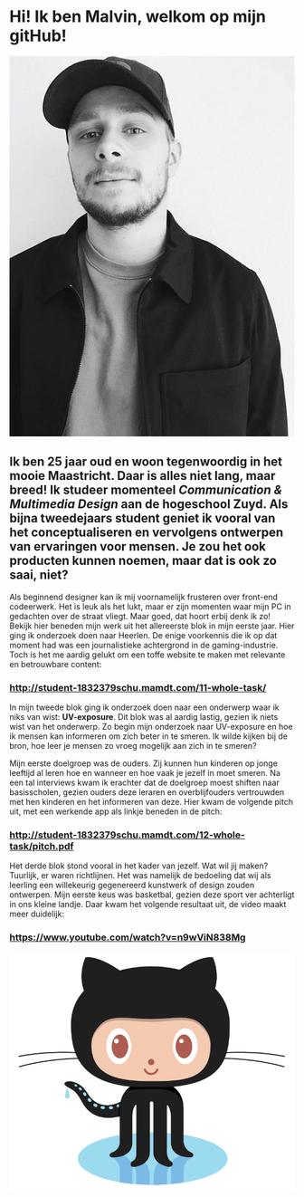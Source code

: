 # Hi! Ik ben **Malvin**, welkom op mijn gitHub!

![GitHub Logo](/img/mlv.jpg)

## Ik ben 25 jaar oud en woon tegenwoordig in het mooie Maastricht. Daar is alles niet lang, maar breed! Ik studeer momenteel *Communication & Multimedia Design* aan de hogeschool Zuyd. Als bijna tweedejaars student geniet ik vooral van het conceptualiseren en vervolgens ontwerpen van ervaringen voor mensen. Je zou het ook producten kunnen noemen, maar dat is ook zo saai, niet?

Als beginnend designer kan ik mij voornamelijk frusteren over front-end codeerwerk. Het is leuk als het lukt, maar er zijn momenten waar mijn PC in gedachten over de straat vliegt. Maar goed, dat hoort erbij denk ik zo! Bekijk hier beneden mijn werk uit het allereerste blok in mijn eerste jaar. Hier ging ik onderzoek doen naar Heerlen. De enige voorkennis die ik op dat moment had was een journalistieke achtergrond in de gaming-industrie. Toch is het me aardig gelukt om een toffe website te maken met relevante en betrouwbare content:

### http://student-1832379schu.mamdt.com/11-whole-task/

In mijn tweede blok ging ik onderzoek doen naar een onderwerp waar ik niks van wist: **UV-exposure**. Dit blok was al aardig lastig, gezien ik niets wist van het onderwerp. Zo begin mijn onderzoek naar UV-exposure en hoe ik mensen kan informeren om zich beter in te smeren. Ik wilde kijken bij de bron, hoe leer je mensen zo vroeg mogelijk aan zich in te smeren?

Mijn eerste doelgroep was de ouders. Zij kunnen hun kinderen op jonge leeftijd al leren hoe en wanneer en hoe vaak je jezelf in moet smeren. Na een tal interviews kwam ik erachter dat de doelgroep moest shiften naar basisscholen, gezien ouders deze leraren en overblijfouders vertrouwden met hen kinderen en het informeren van deze. Hier kwam de volgende pitch uit, met een werkende app als linkje beneden in de pitch:

### http://student-1832379schu.mamdt.com/12-whole-task/pitch.pdf

Het derde blok stond vooral in het kader van jezelf. Wat wil jij maken? Tuurlijk, er waren richtlijnen. Het was namelijk de bedoeling dat wij als leerling een willekeurig gegenereerd kunstwerk of design zouden ontwerpen. Mijn eerste keus was basketbal, gezien deze sport ver achterligt in ons kleine landje. Daar kwam het volgende resultaat uit, de video maakt meer duidelijk:

### https://www.youtube.com/watch?v=n9wViN838Mg



![GitHub Logo](/img/octocat.png)
